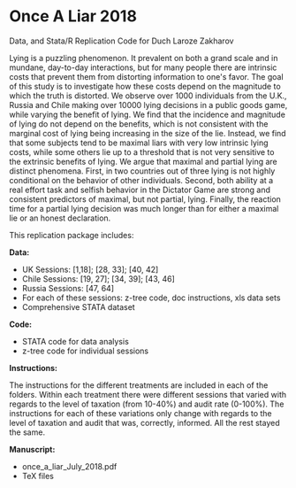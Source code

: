 # Once A Liar 2018
Data, and Stata/R Replication Code for Duch Laroze Zakharov 

Lying is a puzzling phenomenon. It prevalent on both a grand scale and in mundane, day-to-day interactions, but for many people there are intrinsic costs that prevent them from distorting information to one's favor. The goal of this study is to investigate how these costs depend on the magnitude to which the truth is distorted. We observe over 1000 individuals from the U.K., Russia and Chile making over 10000 lying decisions in a public goods game, while varying the benefit of lying. We find that the incidence and magnitude of lying do not depend on the benefits, which is not consistent with the marginal cost of lying being increasing in the size of the lie. Instead, we find that some subjects tend to be maximal liars with very low intrinsic lying costs, while some others lie up to a threshold that is not very sensitive to the extrinsic benefits of lying. We argue that maximal and partial lying are distinct phenomena. First, in two countries out of three lying is not highly conditional on the behavior of other individuals. Second, both ability at a real effort task and selfish behavior in the Dictator Game are strong and consistent predictors of maximal, but not partial, lying. Finally, the reaction time for a partial lying decision was much longer than for either a maximal lie or an honest declaration. 

This replication package includes:
 
**Data:** 
 -  UK Sessions: [1,18]; [28, 33]; [40, 42]
 -  Chile Sessions: [19, 27]; [34, 39]; [43, 46] 
 -  Russia Sessions: [47, 64]
 -  For each of these sessions: z-tree code, doc instructions, xls data sets
 -  Comprehensive STATA dataset
 
 
**Code:**
 - STATA code for data analysis
 - z-tree code for individual sessions
 
**Instructions:**

 The instructions for the different treatments are included in each of the folders. Within each treatment there were different sessions that varied with regards to the level of taxation (from 10-40%) and audit rate (0-100%). The instructions for each of these variations only change with regards to the level of taxation and audit that was, correctly, informed. All the rest stayed the same. 
 
**Manuscript:**
 - once_a_liar_July_2018.pdf
 - TeX files
 
